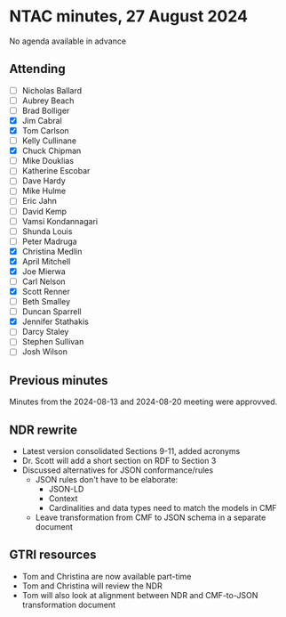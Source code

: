 # NTAC minutes, 27 August 2024

No agenda available in advance

## Attending

- [ ] Nicholas Ballard
- [ ] Aubrey Beach
- [ ] Brad Bolliger
- [X] Jim Cabral
- [X] Tom Carlson
- [ ] Kelly Cullinane
- [X] Chuck Chipman
- [ ] Mike Douklias
- [ ] Katherine Escobar
- [ ] Dave Hardy
- [ ] Mike Hulme
- [ ] Eric Jahn
- [ ] David Kemp
- [ ] Vamsi Kondannagari
- [ ] Shunda Louis
- [ ] Peter Madruga
- [X] Christina Medlin
- [x] April Mitchell
- [X] Joe Mierwa
- [ ] Carl Nelson
- [x] Scott Renner
- [ ] Beth Smalley
- [ ] Duncan Sparrell
- [x] Jennifer Stathakis
- [ ] Darcy Staley
- [ ] Stephen Sullivan
- [ ] Josh Wilson

## Previous minutes

Minutes from the 2024-08-13 and 2024-08-20 meeting were approvved.

## NDR rewrite
- Latest version consolidated Sections 9-11, added acronyms
- Dr. Scott will add a short section on RDF to Section 3
- Discussed alternatives for JSON conformance/rules
  - JSON rules don't have to be elaborate:
    - JSON-LD
    - Context
    - Cardinalities and data types need to match the models in CMF
  - Leave transformation from CMF to JSON schema in a separate document

## GTRI resources
- Tom and Christina are now available part-time
- Tom and Christina will review the NDR
- Tom will also look at alignment between NDR and CMF-to-JSON transformation document

